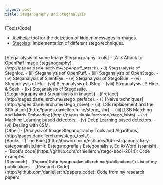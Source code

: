 ```yaml
---
layout: post
title: Steganography and Steganalysis
---
```

[Tools/Code]
- [Aletheia](https://github.com/daniellerch/aletheia): tool for the detection of hidden messages in images.
- [Stegolab](http://github.com/daniellerch/stegolab): Implementation of different stego techniques.

<br>
[Steganalysis of some Image Steganography Tools]
- [ATS Attack to OpenPuff Image Steganography](http://pages.daniellerch.me/openpuff_attack).
- (i) Steganalysis of Steghide.
- (ii) Steganalysis of OpenPuff.
- (iii) Steganalysis of OpenStego.
- (iv) Steganalysis of SilentEye.
- (v) Steganalysis of StegoBlue.
- (vi) Steganalysis of F5.
- (vii) Steganalysis of JSteg.
- (viii) Steganalysis JP Hide & Seek.
- (ix) Steganalysis of Stegosuite.




<br>
[Steganography and Steganalysis in Images]
- [Preface](http://pages.daniellerch.me/stego_preface). 
- (i) [Naive techniques](http://pages.daniellerch.me/stego_naive). 
- (ii) [LSB replacement and the SPA attack](http://pages.daniellerch.me/stego_lsbr). 
- (iii) [LSB Matching and Matrix Embedding](http://pages.daniellerch.me/stego_lsbm). 
- (iv) Machine Learning based detectors. 
- (v) Deep Learning based detectors. 
- (vi) Dealing with CSM. 

<br>
[Other]
- [Analysis of Image Steganography Tools and Algorithms](http://pages.daniellerch.me/stego_tools/).

<br>
[Books]
- [The Book](http://0xword.com/es/libros/64-esteganografia-y-estegoanalisis.html): 
  Esteganografía y Estegoanálisis, Ed 0xWord (spanish).
- [Book's code](https://github.com/daniellerch/stego-book-2014): Code examples.

<!--center><img width='300px' src='http://pages.daniellerch.me/images/book.jpg'></center-->

<br>
[Research]
- [Papers](http://pages.daniellerch.me/publications/): List of my publications.
- [Research Code](http://github.com/daniellerch/papers_code): Code from my research papers.

